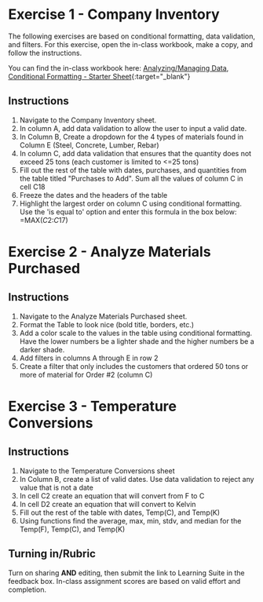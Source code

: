 # Exercise 1 - Company Inventory

The following exercises are based on conditional formatting, data validation, and filters. For this exercise, open the in-class workbook, make a copy, and follow the instructions. 

You can find the in-class workbook here: [Analyzing/Managing Data, Conditional Formatting - Starter Sheet](https://docs.google.com/spreadsheets/d/1o2_qgtB7Ggw3v8IjGLdc61Ld1jZy3snVAdMJGT7ZjuA/edit?usp=sharing){:target="_blank"}

## Instructions

  1. Navigate to the Company Inventory sheet.
  2. In column A, add data validation to allow the user to input a valid date.
  3. In Column B, Create a dropdown for the 4 types of materials found in Column E (Steel, Concrete, Lumber, Rebar)
  4. In column C, add data validation that ensures that the quantity does not exceed 25 tons (each customer is limited to <=25 tons)
  5. Fill out the rest of the table with dates, purchases, and quantities from the table titled "Purchases to Add". Sum all the values of column C in cell C18						
  6. Freeze the dates and the headers of the table	
  7. Highlight the largest order on column C using conditional formatting. Use the 'is equal to' option and enter this formula in the box below: =MAX($C$2:$C$17)

				
# Exercise 2 - Analyze Materials Purchased

## Instructions

  1. Navigate to the Analyze Materials Purchased sheet.
  2. Format the Table to look nice (bold title, borders, etc.)
  3. Add a color scale to the values in the table using conditional formatting. Have the lower numbers be a lighter shade and the higher numbers be a darker shade.				
  4. Add filters in columns A through E in row 2
  5. Create a filter that only includes the customers that ordered 50 tons or more of material for Order #2 (column C)

# Exercise 3 - Temperature Conversions

## Instructions

  1. Navigate to the Temperature Conversions sheet
  2. In Column B, create a list of valid dates. Use data validation to reject any value that is not a date
  3. In cell C2 create an equation that will convert from F to C
  4. In cell D2 create an equation that will convert to Kelvin
  5. Fill out the rest of the table with dates, Temp(C), and Temp(K)
  6. Using functions find the average, max, min, stdv, and median for the Temp(F), Temp(C), and Temp(K)

			
## Turning in/Rubric
Turn on sharing **AND** editing, then submit the link to Learning Suite in the feedback box. In-class assignment scores are based on valid effort and completion.

